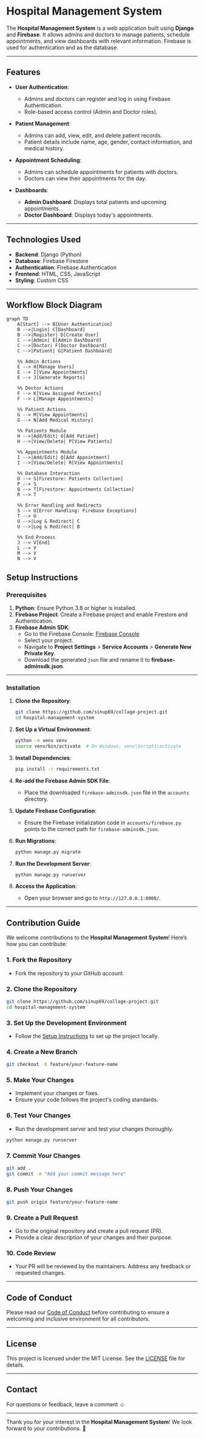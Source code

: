 
# Hospital Management System  

The **Hospital Management System** is a web application built using **Django** and **Firebase**. It allows admins and doctors to manage patients, schedule appointments, and view dashboards with relevant information. Firebase is used for authentication and as the database.  

---

## Features  

- **User Authentication**:  
  - Admins and doctors can register and log in using Firebase Authentication.  
  - Role-based access control (Admin and Doctor roles).  

- **Patient Management**:  
  - Admins can add, view, edit, and delete patient records.  
  - Patient details include name, age, gender, contact information, and medical history.  

- **Appointment Scheduling**:  
  - Admins can schedule appointments for patients with doctors.  
  - Doctors can view their appointments for the day.  

- **Dashboards**:  
  - **Admin Dashboard**: Displays total patients and upcoming appointments.  
  - **Doctor Dashboard**: Displays today's appointments.  

---

## Technologies Used  

- **Backend**: Django (Python)  
- **Database**: Firebase Firestore  
- **Authentication**: Firebase Authentication  
- **Frontend**: HTML, CSS, JavaScript  
- **Styling**: Custom CSS  

---

## Workflow Block Diagram


```mermaid
graph TD
    A[Start] --> B[User Authentication]
    B -->|Login| C[Dashboard]
    B -->|Register| D[Create User]
    C -->|Admin| E[Admin Dashboard]
    C -->|Doctor| F[Doctor Dashboard]
    C -->|Patient| G[Patient Dashboard]

    %% Admin Actions
    E --> H[Manage Users]
    E --> I[View Appointments]
    E --> J[Generate Reports]

    %% Doctor Actions
    F --> K[View Assigned Patients]
    F --> L[Manage Appointments]

    %% Patient Actions
    G --> M[View Appointments]
    G --> N[Add Medical History]

    %% Patients Module
    H -->|Add/Edit| O[Add Patient]
    H -->|View/Delete| P[View Patients]

    %% Appointments Module
    I -->|Add/Edit| Q[Add Appointment]
    I -->|View/Delete| R[View Appointments]

    %% Database Interaction
    O --> S[Firestore: Patients Collection]
    P --> S
    Q --> T[Firestore: Appointments Collection]
    R --> T

    %% Error Handling and Redirects
    S --> U[Error Handling: Firebase Exceptions]
    T --> U
    U -->|Log & Redirect| C
    U -->|Log & Redirect| B

    %% End Process
    J --> V[End]
    L --> V
    M --> V
    N --> V

```

## Setup Instructions  

### Prerequisites  

1. **Python**: Ensure Python 3.8 or higher is installed.  
2. **Firebase Project**: Create a Firebase project and enable Firestore and Authentication.  
3. **Firebase Admin SDK**:  
   - Go to the Firebase Console: [Firebase Console](https://console.firebase.google.com/)  
   - Select your project.  
   - Navigate to **Project Settings** > **Service Accounts** > **Generate New Private Key**.  
   - Download the generated `json` file and rename it to **firebase-adminsdk.json**.  

---

### Installation  

1. **Clone the Repository**:  
   ```bash  
   git clone https://github.com/sinup69/collage-project.git  
   cd hospital-management-system  
   ```  

2. **Set Up a Virtual Environment**:  
   ```bash  
   python -m venv venv  
   source venv/bin/activate  # On Windows: venv\Scripts\activate  
   ```  

3. **Install Dependencies**:  
   ```bash  
   pip install -r requirements.txt  
   ```  

4. **Re-add the Firebase Admin SDK File**:  
   - Place the downloaded `firebase-adminsdk.json` file in the `accounts` directory.  

5. **Update Firebase Configuration**:  
   - Ensure the Firebase initialization code in `accounts/firebase.py` points to the correct path for `firebase-adminsdk.json`.  

6. **Run Migrations**:  
   ```bash  
   python manage.py migrate  
   ```  

7. **Run the Development Server**:  
   ```bash  
   python manage.py runserver  
   ```  

8. **Access the Application**:  
   - Open your browser and go to `http://127.0.0.1:8000/`.  

---

## Contribution Guide  

We welcome contributions to the **Hospital Management System**! Here’s how you can contribute:  

### 1. **Fork the Repository**  
   - Fork the repository to your GitHub account.  

### 2. **Clone the Repository**  
   ```bash  
   git clone https://github.com/sinup69/collage-project.git  
   cd hospital-management-system  
   ```  

### 3. **Set Up the Development Environment**  
   - Follow the [Setup Instructions](#setup-instructions) to set up the project locally.  

### 4. **Create a New Branch**  
   ```bash  
   git checkout -b feature/your-feature-name  
   ```  

### 5. **Make Your Changes**  
   - Implement your changes or fixes.  
   - Ensure your code follows the project's coding standards.  

### 6. **Test Your Changes**  
   - Run the development server and test your changes thoroughly.  
   ```bash  
   python manage.py runserver  
   ```  

### 7. **Commit Your Changes**  
   ```bash  
   git add .  
   git commit -m "Add your commit message here"  
   ```  

### 8. **Push Your Changes**  
   ```bash  
   git push origin feature/your-feature-name  
   ```  

### 9. **Create a Pull Request**  
   - Go to the original repository and create a pull request (PR).  
   - Provide a clear description of your changes and their purpose.  

### 10. **Code Review**  
   - Your PR will be reviewed by the maintainers. Address any feedback or requested changes.  

---

## Code of Conduct  

Please read our [Code of Conduct](CODE_OF_CONDUCT.md) before contributing to ensure a welcoming and inclusive environment for all contributors.  

---

## License  

This project is licensed under the MIT License. See the [LICENSE](LICENSE) file for details.  

---

## Contact  

For questions or feedback, leave a comment ☺️  

---  

Thank you for your interest in the **Hospital Management System**! We look forward to your contributions. 🚀  


